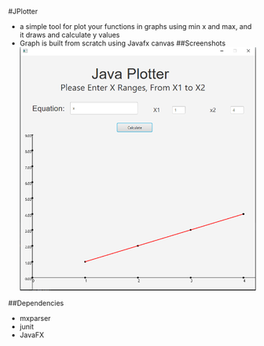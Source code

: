 #JPlotter
- a simple tool for plot your functions in graphs using min x and max, and it draws and calculate y values
- Graph is built from scratch using Javafx canvas
##Screenshots
![Screenshot](screenshot.PNG)

##Dependencies
- mxparser
- junit
- JavaFX